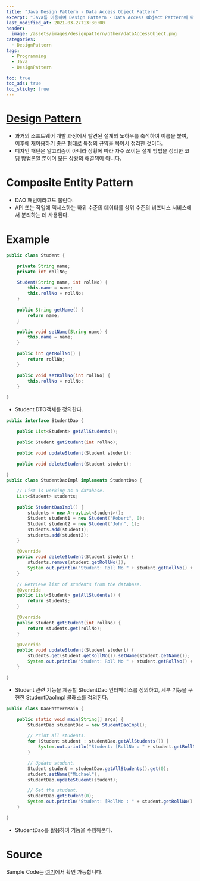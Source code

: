 ```yaml
---
title: "Java Design Pattern - Data Access Object Pattern"
excerpt: "Java를 이용하여 Design Pattern - Data Access Object Pattern에 대해 설명합니다."
last_modified_at: 2021-03-27T13:30:00
header:
  image: /assets/images/designpattern/other/dataAccessObject.png
categories:
  - DesignPattern
tags:
  - Programming
  - Java
  - DesignPattern

toc: true
toc_ads: true
toc_sticky: true
---
```

# [Design Pattern](../designpattern)
- 과거의 소프트웨어 개발 과정에서 발견된 설계의 노하우를 축적하여 이름을 붙여, 이후에 재이용하기 좋은 형태로 특정의 규약을 묶어서 정리한 것이다.
- 디자인 패턴은 알고리즘이 아니라 상황에 따라 자주 쓰이는 설계 방법을 정리한 코딩 방법론일 뿐이며 모든 상황의 해결책이 아니다.

# Composite Entity Pattern
- DAO 패턴이라고도 불린다.
- API 또는 작업에 액세스하는 하위 수준의 데이터를 상위 수준의 비즈니스 서비스에서 분리하는 데 사용된다.

# Example
```java
public class Student {

	private String name;
	private int rollNo;

	Student(String name, int rollNo) {
		this.name = name;
		this.rollNo = rollNo;
	}

	public String getName() {
		return name;
	}

	public void setName(String name) {
		this.name = name;
	}

	public int getRollNo() {
		return rollNo;
	}

	public void setRollNo(int rollNo) {
		this.rollNo = rollNo;
	}

}
```

- Student DTO객체를 정의한다.

```java
public interface StudentDao {

	public List<Student> getAllStudents();

	public Student getStudent(int rollNo);

	public void updateStudent(Student student);

	public void deleteStudent(Student student);

}
public class StudentDaoImpl implements StudentDao {

	// List is working as a database.
	List<Student> students;

	public StudentDaoImpl() {
		students = new ArrayList<Student>();
		Student student1 = new Student("Robert", 0);
		Student student2 = new Student("John", 1);
		students.add(student1);
		students.add(student2);
	}

	@Override
	public void deleteStudent(Student student) {
		students.remove(student.getRollNo());
		System.out.println("Student: Roll No " + student.getRollNo() + ", deleted from database");
	}

	// Retrieve list of students from the database.
	@Override
	public List<Student> getAllStudents() {
		return students;
	}

	@Override
	public Student getStudent(int rollNo) {
		return students.get(rollNo);
	}

	@Override
	public void updateStudent(Student student) {
		students.get(student.getRollNo()).setName(student.getName());
		System.out.println("Student: Roll No " + student.getRollNo() + ", updated in the database");
	}

}
```

- Student 관련 기능을 제공할 StudentDao 인터페이스를 정의하고, 세부 기능을 구현한 StudentDaoImpl 클래스를 정의한다.

```java
public class DaoPatternMain {

	public static void main(String[] args) {
		StudentDao studentDao = new StudentDaoImpl();

		// Print all students.
		for (Student student : studentDao.getAllStudents()) {
			System.out.println("Student: [RollNo : " + student.getRollNo() + ", Name : " + student.getName() + " ]");
		}

		// Update student.
		Student student = studentDao.getAllStudents().get(0);
		student.setName("Michael");
		studentDao.updateStudent(student);

		// Get the student.
		studentDao.getStudent(0);
		System.out.println("Student: [RollNo : " + student.getRollNo() + ", Name : " + student.getName() + " ]");
	}

}
```

- StudentDao를 활용하여 기능을 수행해본다.

# Source
Sample Code는 [여기](https://github.com/GracefulSoul/designpattern/tree/master/src/main/java/gracefulsoul/other/dataAccessObject)에서 확인 가능합니다.